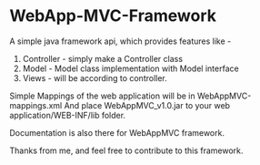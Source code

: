 # WebApp-MVC-Framework
A simple java framework api, which provides features like -
1. Controller - simply make a Controller class
2. Model - Model class implementation with Model interface
3. Views - will be according to controller.

Simple Mappings of the web application will be in WebAppMVC-mappings.xml
And place WebAppMVC_v1.0.jar to your web application/WEB-INF/lib folder.

Documentation is also there for WebAppMVC framework.

Thanks from me, and feel free to contribute to this framework.
